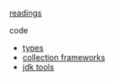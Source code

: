 [readings](./hint)

code
- [types](./types)
- [collection frameworks](./collection_frameworks)
- [jdk tools](./jdk_tools)
